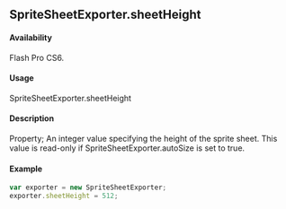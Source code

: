 ## SpriteSheetExporter.sheetHeight

#### Availability

Flash Pro CS6.

#### Usage

SpriteSheetExporter.sheetHeight

#### Description

Property; An integer value specifying the height of the sprite sheet. This value is read-only if
SpriteSheetExporter.autoSize is set to true.

#### Example

```javascript
var exporter = new SpriteSheetExporter; 
exporter.sheetHeight = 512;

```
